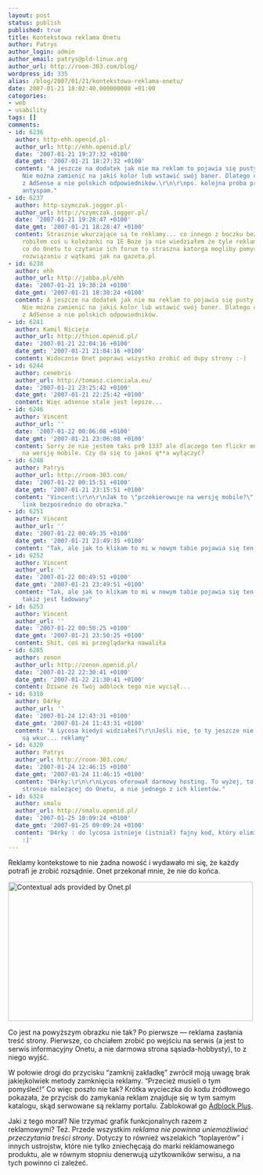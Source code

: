 ```yaml
---
layout: post
status: publish
published: true
title: Kontekstowa reklama Onetu
author: Patrys
author_login: admin
author_email: patrys@pld-linux.org
author_url: http://room-303.com/blog/
wordpress_id: 335
alias: /blog/2007/01/21/kontekstowa-reklama-onetu/
date: 2007-01-21 18:02:40.000000000 +01:00
categories:
- web
- usability
tags: []
comments:
- id: 6236
  author: http-ehh.openid.pl-
  author_url: http://ehh.openid.pl/
  date: '2007-01-21 19:27:32 +0100'
  date_gmt: '2007-01-21 18:27:32 +0100'
  content: "A jeszcze na dodatek jak nie ma reklam to pojawia się pusty box z ramką!
    Nie można zamienić na jakiś kolor lub wstawić swój baner. Dlatego ciągle korzystam
    z AdSense a nie polskich odpowiedników.\r\n\r\nps. kolejna próba przejścia przez
    antyspam."
- id: 6237
  author: http-szymczak.jogger.pl-
  author_url: http://szymczak.jogger.pl/
  date: '2007-01-21 19:28:47 +0100'
  date_gmt: '2007-01-21 18:28:47 +0100'
  content: Strasznie wkurzające są te reklamy... co innego z boczku bez muzyki. Kiedyś
    robiłem coś u koleżanki na IE Boże ja nie wiedziałem że tyle reklam jest ;-) A
    co do Onetu to czytanie ich forum to straszna katorga mogliby pomyśleć o takim
    rozwiązaniu z wątkami jak na gazeta.pl
- id: 6238
  author: ehh
  author_url: http://jabba.pl/ehh
  date: '2007-01-21 19:30:24 +0100'
  date_gmt: '2007-01-21 18:30:24 +0100'
  content: A jeszcze na dodatek jak nie ma reklam to pojawia się pusty box z ramką!
    Nie można zamienić na jakiś kolor lub wstawić swój baner. Dlatego ciągle korzystam
    z AdSense a nie polskich odpowiedników.
- id: 6241
  author: Kamil Nicieja
  author_url: http://thion.openid.pl/
  date: '2007-01-21 22:04:16 +0100'
  date_gmt: '2007-01-21 21:04:16 +0100'
  content: Widocznie Onet poprawi wszystko zrobić od dupy strony :-)
- id: 6244
  author: cenebris
  author_url: http://tomasz.cienciala.eu/
  date: '2007-01-21 23:25:42 +0100'
  date_gmt: '2007-01-21 22:25:42 +0100'
  content: Więc adsense stale jest lepsze...
- id: 6246
  author: Vincent
  author_url: ''
  date: '2007-01-22 00:06:08 +0100'
  date_gmt: '2007-01-21 23:06:08 +0100'
  content: Sorry że nie jestem taki pr0 1337 ale dlaczego ten flickr mnie przekierowuje
    na wersję mobile. Czy da się to jakoś q**a wyłączyć?
- id: 6248
  author: Patrys
  author_url: http://room-303.com/
  date: '2007-01-22 00:15:51 +0100'
  date_gmt: '2007-01-21 23:15:51 +0100'
  content: "Vincent:\r\n\r\nJak to \"przekierowuje na wersję mobile?\" Przecież to
    link bezpośrednio do obrazka."
- id: 6251
  author: Vincent
  author_url: ''
  date: '2007-01-22 00:49:35 +0100'
  date_gmt: '2007-01-21 23:49:35 +0100'
  content: "Tak, ale jak to klikam to mi w nowym tabie pojawia się ten adres:\r\nhttp://m.flickr.com/mob/photo.gne?id=364648264"
- id: 6252
  author: Vincent
  author_url: ''
  date: '2007-01-22 00:49:51 +0100'
  date_gmt: '2007-01-21 23:49:51 +0100'
  content: "Tak, ale jak to klikam to mi w nowym tabie pojawia się ten adres:\r\nhttp://m.flickr.com/mob/photo.gne?id=364648264\r\n\r\ni
    takiż jest ładowany"
- id: 6253
  author: Vincent
  author_url: ''
  date: '2007-01-22 00:50:25 +0100'
  date_gmt: '2007-01-21 23:50:25 +0100'
  content: Shit, coś mi przeglądarka nawaliła
- id: 6285
  author: zenon
  author_url: http://zenon.openid.pl/
  date: '2007-01-22 22:30:41 +0100'
  date_gmt: '2007-01-22 21:30:41 +0100'
  content: Dziwne że Twój adblock tego nie wyciął...
- id: 6318
  author: D4rky
  author_url: ''
  date: '2007-01-24 12:43:31 +0100'
  date_gmt: '2007-01-24 11:43:31 +0100'
  content: "A Lycosa kiedyś widziałeś?\r\nJeśli nie, to ty jeszcze nie wiesz co to
    są wkur... reklamy"
- id: 6320
  author: Patrys
  author_url: http://room-303.com/
  date: '2007-01-24 12:46:15 +0100'
  date_gmt: '2007-01-24 11:46:15 +0100'
  content: "D4rky:\r\n\r\nLycos oferował darmowy hosting. To wyżej, to reklama na
    stronie należącej do Onetu, a nie jednego z ich klientów."
- id: 6324
  author: smalu
  author_url: http://smalu.openid.pl/
  date: '2007-01-25 10:09:24 +0100'
  date_gmt: '2007-01-25 09:09:24 +0100'
  content: 'D4rky : do lycosa istnieje (istniał) fajny kod, który eliminował reklamy
    :]'
---
```

<p>Reklamy kontekstowe to nie żadna nowość i wydawało mi się, że każdy potrafi je zrobić rozsądnie. Onet przekonał mnie, że nie do końca.</p>

<p class="strip"><a href="http://www.flickr.com/photos/patrys/364648264/" title="Photo Sharing"><img src="http://farm1.static.flickr.com/128/364648264_c4992e58ba.jpg" alt="Contextual ads provided by Onet.pl" height="284" width="500" /></a></p>

<p>Co jest na powyższym obrazku nie tak? Po pierwsze — reklama zasłania treść strony. Pierwsze, co chciałem zrobić po wejściu na serwis (a jest to serwis informacyjny Onetu, a nie darmowa strona sąsiada-hobbysty), to z niego wyjść.</p>

<p>W połowie drogi do przycisku <q>zamknij zakładkę</q> zwrócił moją uwagę brak jakiejkolwiek metody zamknięcia reklamy. <q>Przecież musieli o tym pomyśleć!</q> Co więc poszło nie tak? Krótka wycieczka do kodu źródłowego pokazała, że przycisk do zamykania reklam znajduje się w tym samym katalogu, skąd serwowane są reklamy portalu. Zablokował go <a href="https://addons.mozilla.org/firefox/1865/">Adblock Plus</a>.</p>

<p>Jaki z tego morał? Nie trzymać grafik funkcjonalnych razem z reklamowymi? Też. Przede wszystkim <em>reklama nie powinna uniemożliwiać przeczytania treści strony</em>. Dotyczy to również wszelakich <q>toplayerów</q> i innych ustrojstw, które nie tylko zniechęcają do marki reklamowanego produktu, ale w równym stopniu denerwują użytkowników serwisu, a na tych powinno ci zależeć.</p>
